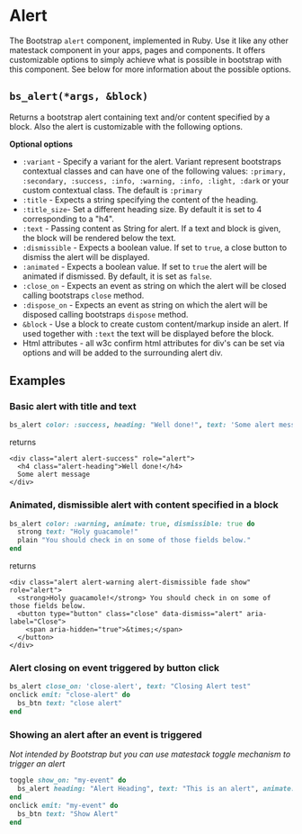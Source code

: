 # Alert

The Bootstrap `alert` component, implemented in Ruby. Use it like any other matestack component in your apps, pages and components. It offers customizable options to simply achieve what is possible in bootstrap with this component. See below for more information about the possible options.

## `bs_alert(*args, &block)`

Returns a bootstrap alert containing text and/or content specified by a block. Also the alert is customizable with the following options.

**Optional options**

* `:variant` - Specify a variant for the alert. Variant represent bootstraps contextual classes and can have one of the following values: `:primary, :secondary, :success, :info, :warning, :info, :light, :dark` or your custom contextual class. The default is `:primary`
* `:title` - Expects a string specifying the content of the heading.
* `:title_size`- Set a different heading size. By default it is set to 4 corresponding to a "h4".
* `:text` - Passing content as String for alert. If a text and block is given, the block will be rendered below the text.
* `:dismissible` - Expects a boolean value. If set to `true`, a close button to dismiss the alert will be displayed.
* `:animated` - Expects a boolean value. If set to `true` the alert will be animated if dismissed. By default, it is set as `false`.
* `:close_on` - Expects an event as string on which the alert will be closed calling bootstraps `close` method.
* `:dispose_on` - Expects an event as string on which the alert will be disposed calling bootstraps `dispose` method.
* `&block` - Use a block to create custom content/markup inside an alert. If used together with `:text` the text will be displayed before the block.
* Html attributes - all w3c confirm html attributes for div's can be set via options and will be added to the surrounding alert div.

## Examples

### Basic alert with title and text

```ruby
bs_alert color: :success, heading: "Well done!", text: 'Some alert message'
```

returns

```markup
<div class="alert alert-success" role="alert">
  <h4 class="alert-heading">Well done!</h4>
  Some alert message
</div>
```

### Animated, dismissible alert with content specified in a block

```ruby
bs_alert color: :warning, animate: true, dismissible: true do
  strong text: "Holy guacamole!"
  plain "You should check in on some of those fields below."
end
```

returns

```markup
<div class="alert alert-warning alert-dismissible fade show" role="alert">
  <strong>Holy guacamole!</strong> You should check in on some of those fields below.
  <button type="button" class="close" data-dismiss="alert" aria-label="Close">
    <span aria-hidden="true">&times;</span>
  </button>
</div>
```

### Alert closing on event triggered by button click

```ruby
bs_alert close_on: 'close-alert', text: "Closing Alert test"  
onclick emit: "close-alert" do
  bs_btn text: "close alert"
end
```

### Showing an alert after an event is triggered

_Not intended by Bootstrap but you can use matestack toggle mechanism to trigger an alert_

```ruby
toggle show_on: "my-event" do        
  bs_alert heading: "Alert Heading", text: "This is an alert", animate: true, dismissible: true
end
onclick emit: "my-event" do
  bs_btn text: "Show Alert"
end
```

